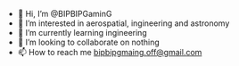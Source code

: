 - 👋 Hi, I’m @BIPBIPGaminG
- 👀 I’m interested in aerospatial, ingineering and astronomy
- 🌱 I’m currently learning ingineering
- 💞️ I’m looking to collaborate on nothing
- 📫 How to reach me bipbipgmaing.off@gmail.com
